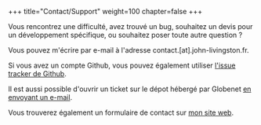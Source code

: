 +++
title="Contact/Support"
weight=100
chapter=false
+++

Vous rencontrez une difficulté, avez trouvé un bug, souhaitez un devis pour
un développement spécifique, ou souhaitez poser toute autre question ?

Vous pouvez m'écrire par e-mail à l'adresse contact.[at].john-livingston.fr.

Si vous avez un compte Github, vous pouvez également utiliser
[l'issue tracker de Github](https://github.com/JohnXLivingston/DolibarrPickup/issues).

Il est aussi possible d'ouvrir un ticket sur le dépot hébergé par Globenet [en envoyant un e-mail](https://code.globenet.org/john/DolibarrPickup/-/issues/service_desk).

Vous trouverez également un formulaire de contact sur [mon site web](https://www.john-livingston.fr).
